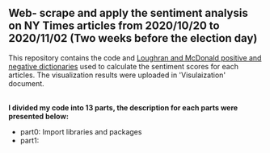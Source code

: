  ## Web- scrape and apply the sentiment analysis on NY Times articles from 2020/10/20 to 2020/11/02 (Two weeks before the election day) <br>
 
 
 This repository contains the code and [Loughran and McDonald positive and negative dictionaries](https://sraf.nd.edu/textual-analysis/resources/) used to calculate the sentiment scores for each articles. The visualization results were uploaded in 'Visulaization' document. <br><br>



**I divided my code into 13 parts, the description for each parts were presented below:** <br>
* part0: Import libraries and packages
* part1: 








